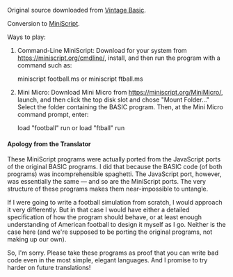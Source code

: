 Original source downloaded from [Vintage Basic](http://www.vintage-basic.net/games.html).

Conversion to [MiniScript](https://miniscript.org).

Ways to play:

1. Command-Line MiniScript:
Download for your system from https://miniscript.org/cmdline/, install, and then run the program with a command such as:

	miniscript football.ms
or
	miniscript ftball.ms

2. Mini Micro:
Download Mini Micro from https://miniscript.org/MiniMicro/, launch, and then click the top disk slot and chose "Mount Folder..."  Select the folder containing the BASIC program.  Then, at the Mini Micro command prompt, enter:

	load "football"
	run
or
	load "ftball"
	run


#### Apology from the Translator

These MiniScript programs were actually ported from the JavaScript ports of the original BASIC programs.  I did that because the BASIC code (of both programs) was incomprehensible spaghetti.  The JavaScript port, however, was essentially the same — and so are the MiniScript ports.  The very structure of these programs makes them near-impossible to untangle.

If I were going to write a football simulation from scratch, I would approach it very differently.  But in that case I would have either a detailed specification of how the program should behave, or at least enough understanding of American football to design it myself as I go.  Neither is the case here (and we're supposed to be porting the original programs, not making up our own).

So, I'm sorry.  Please take these programs as proof that you can write bad code even in the most simple, elegant languages.  And I promise to try harder on future translations!
